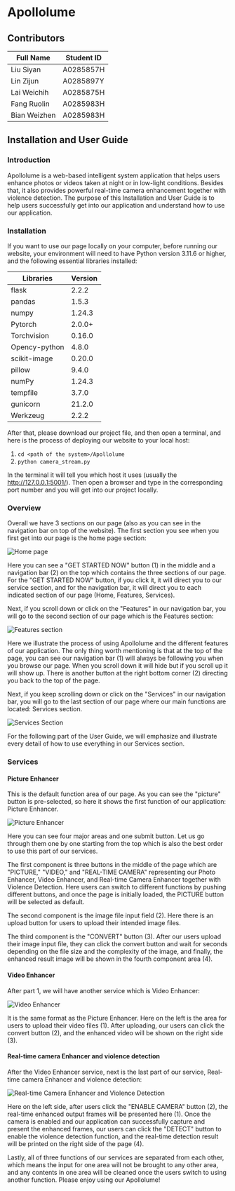 # Apollolume

## Contributors

| Full Name     | Student ID  |
| -------------  | ----------  |
| Liu Siyan     | A0285857H   |
| Lin Zijun     | A0285897Y   |
| Lai Weichih   | A0285875H   |
| Fang Ruolin   | A0285983H   |
| Bian Weizhen  | A0285983H   |

## Installation and User Guide

### Introduction

Apollolume is a web-based intelligent system application that helps users enhance photos or videos taken at night or in low-light conditions. Besides that, it also provides powerful real-time camera enhancement together with violence detection. The purpose of this Installation and User Guide is to help users successfully get into our application and understand how to use our application.



### Installation

If you want to use our page locally on your computer, before running our website, your environment will need to have Python version 3.11.6 or higher, and the following essential libraries installed:

| Libraries      | Version  |
| --------------- | -------  |
| flask           | 2.2.2    |
| pandas          | 1.5.3    |
| numpy           | 1.24.3   |
| Pytorch         | 2.0.0+   |
| Torchvision     | 0.16.0   |
| Opency-python   | 4.8.0    |
| scikit-image    | 0.20.0   |
| pillow          | 9.4.0    |
| numPy           | 1.24.3   |
| tempfile        | 3.7.0    |
| gunicorn        | 21.2.0   |
| Werkzeug        | 2.2.2    |

After that, please download our project file, and then open a terminal, and here is the process of deploying our website to your local host:

1. `cd <path of the system>/Apollolume`
2. `python camera_stream.py`

In the terminal it will tell you which host it uses (usually the http://127.0.0.1:5001/). Then open a browser and type in the corresponding port number and you will get into our project locally.

### Overview

Overall we have 3 sections on our page (also as you can see in the navigation bar on top of the website). The first section you see when you first get into our page is the home page section:

![Home page](images/Homesection.jpg)

Here you can see a "GET STARTED NOW" button (1) in the middle and a navigation bar (2) on the top which contains the three sections of our page. For the "GET STARTED NOW" button, if you click it, it will direct you to our service section, and for the navigation bar, it will direct you to each indicated section of our page (Home, Features, Services).

Next, if you scroll down or click on the "Features" in our navigation bar, you will go to the second section of our page which is the Features section:

![Features section](images/Featuressection.jpg)

Here we illustrate the process of using Apollolume and the different features of our application. The only thing worth mentioning is that at the top of the page, you can see our navigation bar (1) will always be following you when you browse our page. When you scroll down it will hide but if you scroll up it will show up. There is another button at the right bottom corner (2) directing you back to the top of the page.

Next, if you keep scrolling down or click on the "Services" in our navigation bar, you will go to the last section of our page where our main functions are located: Services section.

![Services Section](images/ServicesSD.png)

For the following part of the User Guide, we will emphasize and illustrate every detail of how to use everything in our Services section.

### Services

#### Picture Enhancer

This is the default function area of our page. As you can see the "picture" button is pre-selected, so here it shows the first function of our application: Picture Enhancer.

![Picture Enhancer](images/Service1.jpg)

Here you can see four major areas and one submit button. Let us go through them one by one starting from the top which is also the best order to use this part of our services.

The first component is three buttons in the middle of the page which are "PICTURE," "VIDEO," and "REAL-TIME CAMERA" representing our Photo Enhancer, Video Enhancer, and Real-time Camera Enhancer together with Violence Detection. Here users can switch to different functions by pushing different buttons, and once the page is initially loaded, the PICTURE button will be selected as default.

The second component is the image file input field (2). Here there is an upload button for users to upload their intended image files.

The third component is the "CONVERT" button (3). After our users upload their image input file, they can click the convert button and wait for seconds depending on the file size and the complexity of the image, and finally, the enhanced result image will be shown in the fourth component area (4).

#### Video Enhancer

After part 1, we will have another service which is Video Enhancer:

![Video Enhancer](images/Service2.jpg)

It is the same format as the Picture Enhancer. Here on the left is the area for users to upload their video files (1). After uploading, our users can click the convert button (2), and the enhanced video will be shown on the right side (3).

#### Real-time camera Enhancer and violence detection

After the Video Enhancer service, next is the last part of our service, Real-time camera Enhancer and violence detection:

![Real-time Camera Enhancer and Violence Detection](images/Service3.jpg)

Here on the left side, after users click the "ENABLE CAMERA" button (2), the real-time enhanced output frames will be presented here (1). Once the camera is enabled and our application can successfully capture and present the enhanced frames, our users can click the "DETECT" button to enable the violence detection function, and the real-time detection result will be printed on the right side of the page (4).

Lastly, all of three functions of our services are separated from each other, which means the input for one area will not be brought to any other area, and any contents in one area will be cleaned once the users switch to using another function. Please enjoy using our Apollolume!
